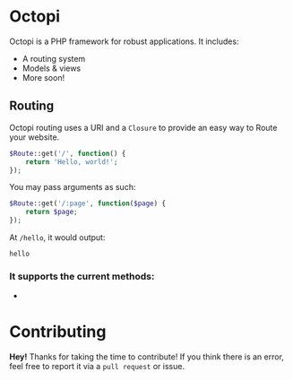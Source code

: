 # Octopi
Octopi is a PHP framework for robust applications.  It includes:

- A routing system
- Models & views
- More soon!

## Routing
Octopi routing uses a URI and a `Closure` to provide an easy way to Route your website.

```php
$Route::get('/', function() {
    return 'Hello, world!';
});
```

You may pass arguments as such:

```php
$Route::get('/:page', function($page) {
    return $page;
});
```

At `/hello`, it would output:
```
hello
```

### It supports the current methods:
- 

# Contributing
**Hey!**  Thanks for taking the time to contribute!  If you think there is an error, feel free to report it via a `pull request` or issue.